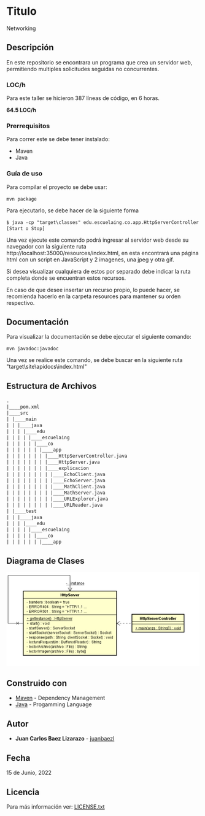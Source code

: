 # Titulo

Networking

## Descripción

En este repositorio se encontrara un programa que crea un servidor web, permitiendo multiples solicitudes seguidas no concurrentes.

### LOC/h

Para este taller se hicieron 387 líneas de código, en 6 horas.

**64.5 LOC/h**

### Prerrequisitos

Para correr este se debe tener instalado:

- Maven
- Java

### Guía de uso

Para compilar el proyecto se debe usar:

```
mvn package
```

Para ejecutarlo, se debe hacer de la siguiente forma

```
$ java -cp "target\classes" edu.escuelaing.co.app.HttpServerController [Start o Stop]
```

Una vez ejecute este comando podrá ingresar al servidor web desde su navegador con la siguiente ruta http://localhost:35000/resources/index.html, en esta encontrará una página html con un script en JavaScript y 2 imagenes, una jpeg y otra gif.

Si desea visualizar cualquiera de estos por separado debe indicar la ruta completa donde se encuentran estos recursos.

En caso de que desee insertar un recurso propio, lo puede hacer, se recomienda hacerlo en la carpeta resources para mantener su orden respectivo.

## Documentación

Para visualizar la documentación se debe ejecutar el siguiente comando:

```
mvn javadoc:javadoc
```

Una vez se realice este comando, se debe buscar en la siguiente ruta "target\site\apidocs\index.html"

## Estructura de Archivos

    .
    |____pom.xml
    |____src
    | |____main
    | | |____java
    | | | |____edu
    | | | | |____escuelaing
    | | | | | |____co
    | | | | | | |____app
    | | | | | | | |____HttpServerController.java
    | | | | | | | |____HttpServer.java
    | | | | | | | |____explicacion
    | | | | | | | | |____EchoClient.java
    | | | | | | | | |____EchoServer.java
    | | | | | | | | |____MathClient.java
    | | | | | | | | |____MathServer.java
    | | | | | | | | |____URLExplorer.java
    | | | | | | | | |____URLReader.java
    | |____test
    | | |____java
    | | | |____edu
    | | | | |____escuelaing
    | | | | | |____co
    | | | | | | |____app

## Diagrama de Clases

![Diagrama de Clases](img/diagrama_de_clases.png)

## Construido con

- [Maven](https://maven.apache.org/) - Dependency Management
- [Java](https://www.java.com/es/) - Progamming Language

## Autor

- **Juan Carlos Baez Lizarazo** - [juanbaezl](https://github.com/juanbaezl)

## Fecha

15 de Junio, 2022

## Licencia

Para más información ver: [LICENSE.txt](License.txt)
